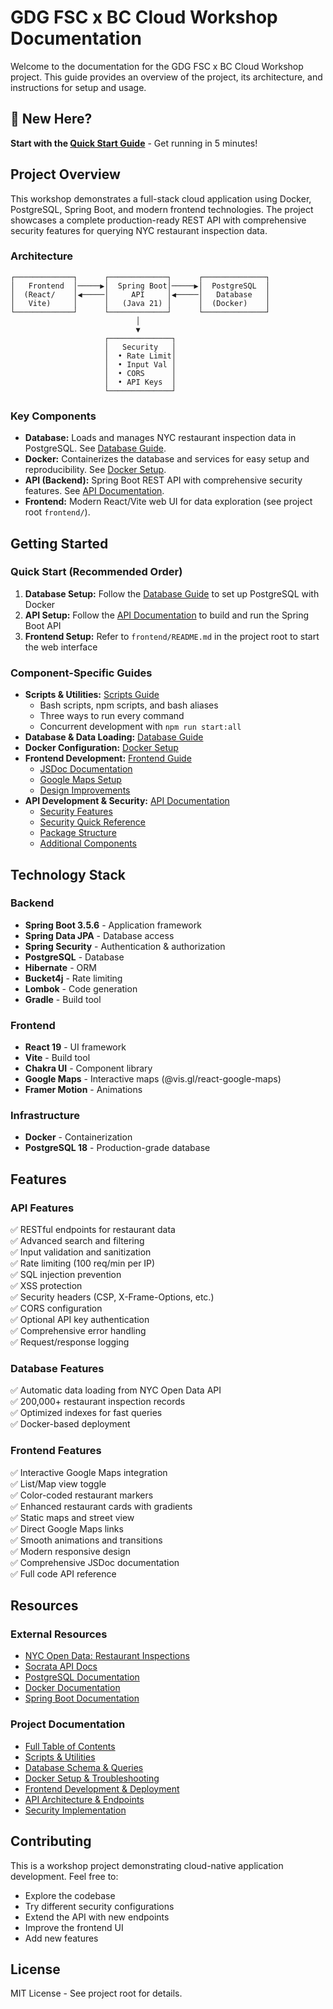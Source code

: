 # GDG FSC x BC Cloud Workshop Documentation

Welcome to the documentation for the GDG FSC x BC Cloud Workshop project. This guide provides an overview of the project, its architecture, and instructions for setup and usage.

## 🚀 New Here?

**Start with the [Quick Start Guide](QUICK_START.md)** - Get running in 5 minutes!

## Project Overview

This workshop demonstrates a full-stack cloud application using Docker, PostgreSQL, Spring Boot, and modern frontend technologies. The project showcases a complete production-ready REST API with comprehensive security features for querying NYC restaurant inspection data.

### Architecture

```
┌─────────────┐      ┌─────────────┐      ┌──────────────┐
│   Frontend  │─────▶│  Spring Boot│─────▶│  PostgreSQL  │
│  (React/    │◀─────│     API     │◀─────│   Database   │
│   Vite)     │      │   (Java 21) │      │  (Docker)    │
└─────────────┘      └─────────────┘      └──────────────┘
                            │
                            ▼
                     ┌──────────────┐
                     │   Security   │
                     │  • Rate Limit│
                     │  • Input Val │
                     │  • CORS      │
                     │  • API Keys  │
                     └──────────────┘
```

### Key Components

- **Database:** Loads and manages NYC restaurant inspection data in PostgreSQL. See [Database Guide](database/README.md).
- **Docker:** Containerizes the database and services for easy setup and reproducibility. See [Docker Setup](docker/README.md).
- **API (Backend):** Spring Boot REST API with comprehensive security features. See [API Documentation](api/README.md).
- **Frontend:** Modern React/Vite web UI for data exploration (see project root `frontend/`).

## Getting Started

### Quick Start (Recommended Order)

1. **Database Setup:** Follow the [Database Guide](database/README.md) to set up PostgreSQL with Docker
2. **API Setup:** Follow the [API Documentation](api/README.md) to build and run the Spring Boot API
3. **Frontend Setup:** Refer to `frontend/README.md` in the project root to start the web interface

### Component-Specific Guides

- **Scripts & Utilities:** [Scripts Guide](scripts/README.md)
  - Bash scripts, npm scripts, and bash aliases
  - Three ways to run every command
  - Concurrent development with `npm run start:all`
- **Database & Data Loading:** [Database Guide](database/README.md)
- **Docker Configuration:** [Docker Setup](docker/README.md)
- **Frontend Development:** [Frontend Guide](frontend/README.md)
  - [JSDoc Documentation](frontend/JSDOC_DOCUMENTATION.md)
  - [Google Maps Setup](frontend/GOOGLE_MAPS_SETUP.md)
  - [Design Improvements](frontend/DESIGN_IMPROVEMENTS.md)
- **API Development & Security:** [API Documentation](api/README.md)
  - [Security Features](api/SECURITY.md)
  - [Security Quick Reference](api/SECURITY_QUICK_REFERENCE.md)
  - [Package Structure](api/PACKAGE_STRUCTURE.md)
  - [Additional Components](api/ADDITIONAL_COMPONENTS.md)

## Technology Stack

### Backend
- **Spring Boot 3.5.6** - Application framework
- **Spring Data JPA** - Database access
- **Spring Security** - Authentication & authorization
- **PostgreSQL** - Database
- **Hibernate** - ORM
- **Bucket4j** - Rate limiting
- **Lombok** - Code generation
- **Gradle** - Build tool

### Frontend
- **React 19** - UI framework
- **Vite** - Build tool
- **Chakra UI** - Component library
- **Google Maps** - Interactive maps (@vis.gl/react-google-maps)
- **Framer Motion** - Animations

### Infrastructure
- **Docker** - Containerization
- **PostgreSQL 18** - Production-grade database

## Features

### API Features
✅ RESTful endpoints for restaurant data  
✅ Advanced search and filtering  
✅ Input validation and sanitization  
✅ Rate limiting (100 req/min per IP)  
✅ SQL injection prevention  
✅ XSS protection  
✅ Security headers (CSP, X-Frame-Options, etc.)  
✅ CORS configuration  
✅ Optional API key authentication  
✅ Comprehensive error handling  
✅ Request/response logging  

### Database Features
✅ Automatic data loading from NYC Open Data API  
✅ 200,000+ restaurant inspection records  
✅ Optimized indexes for fast queries  
✅ Docker-based deployment  

### Frontend Features
✅ Interactive Google Maps integration  
✅ List/Map view toggle  
✅ Color-coded restaurant markers  
✅ Enhanced restaurant cards with gradients  
✅ Static maps and street view  
✅ Direct Google Maps links  
✅ Smooth animations and transitions  
✅ Modern responsive design  
✅ Comprehensive JSDoc documentation  
✅ Full code API reference  

## Resources

### External Resources
- [NYC Open Data: Restaurant Inspections](https://data.cityofnewyork.us/resource/43nn-pn8j.geojson)
- [Socrata API Docs](https://dev.socrata.com/docs/queries/limit.html)
- [PostgreSQL Documentation](https://www.postgresql.org/docs/current/app-psql.html)
- [Docker Documentation](https://docs.docker.com/engine/network/)
- [Spring Boot Documentation](https://docs.spring.io/spring-boot/docs/current/reference/html/)

### Project Documentation
- [Full Table of Contents](SUMMARY.md)
- [Scripts & Utilities](scripts/README.md)
- [Database Schema & Queries](database/README.md)
- [Docker Setup & Troubleshooting](docker/README.md)
- [Frontend Development & Deployment](frontend/README.md)
- [API Architecture & Endpoints](api/README.md)
- [Security Implementation](api/SECURITY.md)

## Contributing

This is a workshop project demonstrating cloud-native application development. Feel free to:
- Explore the codebase
- Try different security configurations
- Extend the API with new endpoints
- Improve the frontend UI
- Add new features

## License

MIT License - See project root for details.
